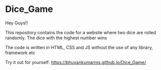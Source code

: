 # Dice_Game
Hey Guys!!

This repository contains the code for a website where two dice are rolled randomly. The dice with the highest number wins

The code is written in HTML, CSS and JS without the use of any library, framework etc

Try it out for yourself: https://bhuvankumarms.github.io/Dice_Game/

